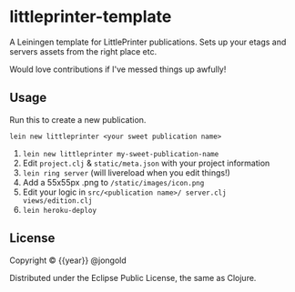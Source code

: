 # littleprinter-template

A Leiningen template for LittlePrinter publications. Sets up your etags and servers assets from the right place etc.

Would love contributions if I've messed things up awfully!

## Usage

Run this to create a new publication.

```lein new littleprinter <your sweet publication name>```


1. ```lein new littleprinter my-sweet-publication-name```
1. Edit ```project.clj``` & ```static/meta.json``` with your project information
1. ```lein ring server``` (will livereload when you edit things!)
1. Add a 55x55px .png to ```/static/images/icon.png```
1. Edit your logic in ```src/<publication name>/ server.clj   views/edition.clj```
1. ```lein heroku-deploy```

## License

Copyright © {{year}} @jongold

Distributed under the Eclipse Public License, the same as Clojure.
